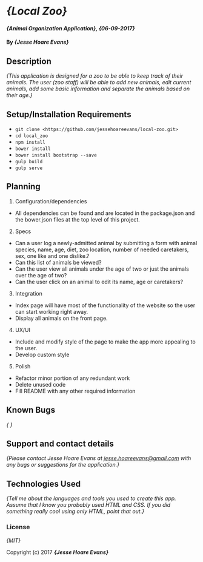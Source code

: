 # _{Local Zoo}_

#### _{Animal Organization Application}, {06-09-2017}_

#### By _**{Jesse Hoare Evans}**_

## Description

_{This application is designed for a zoo to be able to keep track of their animals. The user (zoo staff) will be able to add new animals, edit current animals, add some basic information and separate the animals based on their age.}_

## Setup/Installation Requirements

* `git clone <https://github.com/jessehoareevans/local-zoo.git>`
* `cd local_zoo`
* `npm install`
* `bower install`
* `bower install bootstrap --save`
* `gulp build`
* `gulp serve`

## Planning

1. Configuration/dependencies
  * All dependencies can be found and are located in the package.json and the bower.json files at the top level of this project.

2. Specs
  * Can a user log a newly-admitted animal by submitting a form with animal species, name, age, diet, zoo location, number of needed caretakers, sex, one like and one dislike.?
  * Can this list of animals be viewed?
  * Can the user view all animals under the age of two or just the animals over the age of two?
  * Can the user click on an animal to edit its name, age or caretakers?

3. Integration
  * Index page will have most of the functionality of the website so the user can start working right away.
  * Display all animals on the front page.

4. UX/UI
  * Include and modify style of the page to make the app more appealing to the user.
  * Develop custom style

5. Polish
  * Refactor minor portion of any redundant work
  * Delete unused code
  * Fill README with any other required information


## Known Bugs

_{ }_

## Support and contact details

_{Please contact Jesse Hoare Evans at jesse.hoareevans@gmail.com with any bugs or suggestions for the application.}_

## Technologies Used

_{Tell me about the languages and tools you used to create this app. Assume that I know you probably used HTML and CSS. If you did something really cool using only HTML, point that out.}_

### License

*{MIT}*

Copyright (c) 2017 **_{Jesse Hoare Evans}_**

